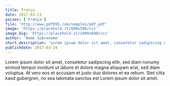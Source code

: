 ```yaml
---
title: França
date: 2017-03-23
paises: ['França']
file: 'http://www.pdf995.com/samples/pdf.pdf'
image: 'https://placehold.it/600x500/ccc'
image_big: 'https://placehold.it/1000x600/ccc'
author: 'Nome Sobrenome'
short_description: 'Lorem ipsum dolor sit amet, consetetur sadipscing elitr, sed diam nonumy eirmod tempor invidunt ut labore et dolore magna aliquyam erat, sed diam voluptua. At vero eos et accusam et justo duo dolores et ea rebum. Stet clita kasd gubergren'
publishdate: 2017-03-24
---
```


Lorem ipsum dolor sit amet, consetetur sadipscing elitr, sed diam nonumy eirmod
tempor invidunt ut labore et dolore magna aliquyam erat, sed diam voluptua. At
vero eos et accusam et justo duo dolores et ea rebum. Stet clita kasd gubergren,
no sea takimata sanctus est Lorem ipsum dolor sit amet.

